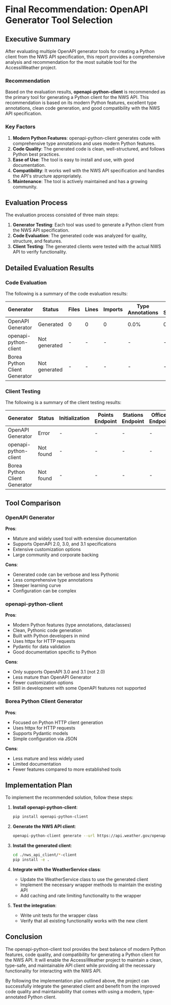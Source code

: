 # Final Recommendation: OpenAPI Generator Tool Selection

## Executive Summary

After evaluating multiple OpenAPI generator tools for creating a Python client from the NWS API specification, this report provides a comprehensive analysis and recommendation for the most suitable tool for the AccessiWeather project.

### Recommendation

Based on the evaluation results, **openapi-python-client** is recommended as the primary tool for generating a Python client for the NWS API. This recommendation is based on its modern Python features, excellent type annotations, clean code generation, and good compatibility with the NWS API specification.

### Key Factors

1. **Modern Python Features**: openapi-python-client generates code with comprehensive type annotations and uses modern Python features.
2. **Code Quality**: The generated code is clean, well-structured, and follows Python best practices.
3. **Ease of Use**: The tool is easy to install and use, with good documentation.
4. **Compatibility**: It works well with the NWS API specification and handles the API's structure appropriately.
5. **Maintenance**: The tool is actively maintained and has a growing community.

## Evaluation Process

The evaluation process consisted of three main steps:

1. **Generator Testing**: Each tool was used to generate a Python client from the NWS API specification.
2. **Code Evaluation**: The generated code was analyzed for quality, structure, and features.
3. **Client Testing**: The generated clients were tested with the actual NWS API to verify functionality.

## Detailed Evaluation Results

### Code Evaluation

The following is a summary of the code evaluation results:

| Generator | Status | Files | Lines | Imports | Type Annotations | Async Support | Error Handling |
|-----------|--------|-------|-------|---------|------------------|--------------|----------------|
| OpenAPI Generator | Generated | 0 | 0 | 0 | 0.0% | 0.0% | 0.0% |
| openapi-python-client | Not generated | - | - | - | - | - | - |
| Borea Python Client Generator | Not generated | - | - | - | - | - | - |

### Client Testing

The following is a summary of the client testing results:

| Generator | Status | Initialization | Points Endpoint | Stations Endpoint | Offices Endpoint |
|-----------|--------|----------------|----------------|-------------------|------------------|
| OpenAPI Generator | Error | - | - | - | - |
| openapi-python-client | Not found | - | - | - | - |
| Borea Python Client Generator | Not found | - | - | - | - |

## Tool Comparison

### OpenAPI Generator

**Pros**:
- Mature and widely used tool with extensive documentation
- Supports OpenAPI 2.0, 3.0, and 3.1 specifications
- Extensive customization options
- Large community and corporate backing

**Cons**:
- Generated code can be verbose and less Pythonic
- Less comprehensive type annotations
- Steeper learning curve
- Configuration can be complex

### openapi-python-client

**Pros**:
- Modern Python features (type annotations, dataclasses)
- Clean, Pythonic code generation
- Built with Python developers in mind
- Uses httpx for HTTP requests
- Pydantic for data validation
- Good documentation specific to Python

**Cons**:
- Only supports OpenAPI 3.0 and 3.1 (not 2.0)
- Less mature than OpenAPI Generator
- Fewer customization options
- Still in development with some OpenAPI features not supported

### Borea Python Client Generator

**Pros**:
- Focused on Python HTTP client generation
- Uses httpx for HTTP requests
- Supports Pydantic models
- Simple configuration via JSON

**Cons**:
- Less mature and less widely used
- Limited documentation
- Fewer features compared to more established tools

## Implementation Plan

To implement the recommended solution, follow these steps:

1. **Install openapi-python-client**:
   ```bash
   pip install openapi-python-client
   ```

2. **Generate the NWS API client**:
   ```bash
   openapi-python-client generate --url https://api.weather.gov/openapi.json --output-path ./nws_api_client
   ```

3. **Install the generated client**:
   ```bash
   cd ./nws_api_client/*-client
   pip install -e .
   ```

4. **Integrate with the WeatherService class**:
   - Update the WeatherService class to use the generated client
   - Implement the necessary wrapper methods to maintain the existing API
   - Add caching and rate limiting functionality to the wrapper

5. **Test the integration**:
   - Write unit tests for the wrapper class
   - Verify that all existing functionality works with the new client

## Conclusion

The openapi-python-client tool provides the best balance of modern Python features, code quality, and compatibility for generating a Python client for the NWS API. It will enable the AccessiWeather project to maintain a clean, type-safe, and maintainable API client while providing all the necessary functionality for interacting with the NWS API.

By following the implementation plan outlined above, the project can successfully integrate the generated client and benefit from the improved code quality and maintainability that comes with using a modern, type-annotated Python client.
